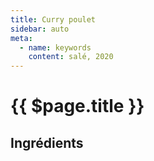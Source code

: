```yaml
---
title: Curry poulet
sidebar: auto
meta:
  - name: keywords
    content: salé, 2020
---
```



# {{ $page.title }}

## Ingrédients

<!-- <recipePortion :recette="$page.frontmatter.JSON" /> -->
